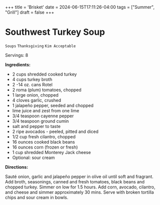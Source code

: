 +++
title = 'Brisket'
date = 2024-06-15T17:11:26-04:00
tags = ["Summer", "Grill"]
draft = false
+++
# Southwest Turkey Soup

`Soups` `Thanksgiving` `Kim Acceptable`

Servings: 8

**Ingredients:**

- 2 cups shredded cooked turkey 
- 4 cups turkey broth 
- 2 -14 oz. cans Rotel 
- 2 roma (plum) tomatoes, chopped 
- 1 large onion, chopped 
- 4 cloves garlic, crushed 
- 1 jalapeño pepper, seeded and chopped
-  lime juice and zest from one lime
- 3/4 teaspoon cayenne pepper 
- 3/4 teaspoon ground cumin 
- salt and pepper to taste 
- 2 ripe avocados - peeled, pitted and diced 
- 1/2 cup fresh cilantro, chopped
- 16 ounces cooked black beans
- 16 ounces corn (frozen or fresh)
- 1 cup shredded Monterey Jack cheese 
- Optional: sour cream

**Directions:**

Sauté onion, garlic and jalapeño pepper in olive oil until soft and fragrant. Add broth, seasonings, canned and fresh tomatoes, black beans and chopped turkey. Simmer on low for 1.5 hours. Add corn, avocado, cilantro, and cheese and simmer approximately 30 mins. Serve with broken tortilla chips and sour cream in bowls. 
